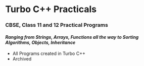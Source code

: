 # Turbo C++ Practicals
### **CBSE, Class 11 and 12 Practical Programs**
#### _**Ranging from Strings, Arrays, Functions all the way to Sorting Algorithms, Objects, Inheritance**_
- All Programs created in Turbo C++<br/>
- Archived 
